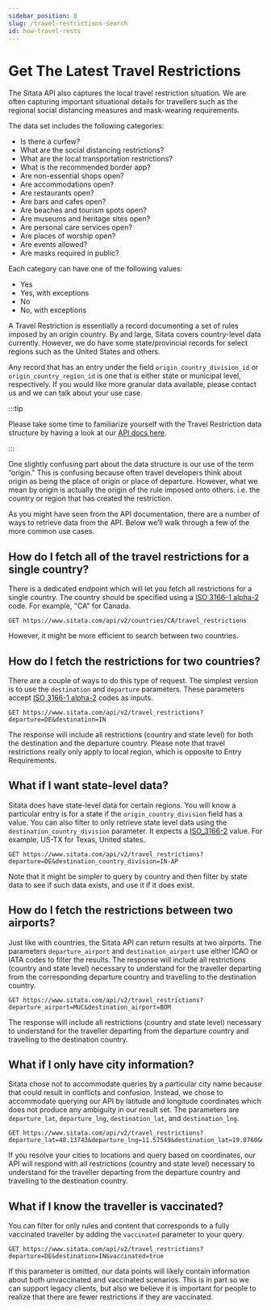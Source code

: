 ```yaml
---
sidebar_position: 8
slug: /travel-restrictions-search
id: how-travel-rests
---
```


# Get The Latest Travel Restrictions

The Sitata API also captures the local travel restriction situation. We are often capturing important situational details for travellers such as the regional social distancing measures and mask-wearing requirements.

The data set includes the following categories:

* Is there a curfew?
* What are the social distancing restrictions?
* What are the local transportation restrictions?	
* What is the recommended border app?
* Are non-essential shops open?
* Are accommodations open?
* Are restaurants open?
* Are bars and cafes open?
* Are beaches and tourism spots open?
* Are museums and heritage sites open? 
* Are personal care services open?
* Are places of worship open?
* Are events allowed?
* Are masks required in public?

Each category can have one of the following values:

* Yes
* Yes, with exceptions
* No
* No, with exceptions


A Travel Restriction is essentially a record documenting a set of rules imposed by an origin country. By and large, Sitata covers country-level data currently. However, we do have some state/provincial records for select regions such as the United States and others.

Any record that has an entry under the field `origin_country_division_id` or `origin_country_region_id` is one that is either state or municipal level, respectively. If you would like more granular data available, please contact us and we can talk about your use case.

:::tip

Please take some time to familiarize yourself with the Travel Restriction data structure by having a look at our [API docs here](/api).

:::

One slightly confusing part about the data structure is our use of the term “origin.” This is confusing because often travel developers think about origin as being the place of origin or place of departure. However, what we mean by origin is actually the origin of the rule imposed onto others. i.e. the country or region that has created the restriction.


As you might have seen from the API documentation, there are a number of ways to retrieve data from the API. Below we’ll walk through a few of the more common use cases.

## How do I fetch all of the travel restrictions for a single country?

There is a dedicated endpoint which will let you fetch all restrictions for a single country. The country should be specified using a [ISO 3166-1 alpha-2](https://en.wikipedia.org/wiki/ISO_3166-1_alpha-2) code. For example, "CA" for Canada.

```
GET https://www.sitata.com/api/v2/countries/CA/travel_restrictions
```

However, it might be more efficient to search between two countries.

## How do I fetch the restrictions for two countries?

There are a couple of ways to do this type of request. The simplest version is to use the `destination` and `departure` parameters. These parameters accept [ISO 3166-1 alpha-2](https://en.wikipedia.org/wiki/ISO_3166-1_alpha-2) codes as inputs.

```
GET https://www.sitata.com/api/v2/travel_restrictions?departure=DE&destination=IN
```

The response will include all restrictions (country and state level) for both the destination and the departure country. Please note that travel restrictions really only apply to local region, which is opposite to Entry Requirements.

## What if I want state-level data?

Sitata does have state-level data for certain regions. You will know a particular entry is for a state if the `origin_country_division` field has a value. You can also filter to only retrieve state level data using the `destination_country_division` parameter. It expects a [ISO_3166-2](https://en.wikipedia.org/wiki/ISO_3166-2) value. For example, US-TX for Texas, United states.

```
GET https://www.sitata.com/api/v2/travel_restrictions?departure=DE&destination_country_division=IN-AP
```

Note that it might be simpler to query by country and then filter by state data to see if such data exists, and use it if it does exist.

## How do I fetch the restrictions between two airports?

Just like with countries, the Sitata API can return results at two airports. The parameters `departure_airport` and `destination_airport` use either ICAO or IATA codes to filter the results. The response will include all restrictions (country and state level) necessary to understand for the traveller departing from the corresponding departure country and travelling to the destination country.

```
GET https://www.sitata.com/api/v2/travel_restrictions?departure_airport=MUC&destination_airport=BOM
```

The response will include all restrictions (country and state level) necessary to understand for the traveller departing from the departure country and travelling to the destination country.

## What if I only have city information?

Sitata chose not to accommodate queries by a particular city name because that could result in conflicts and confusion. Instead, we chose to accommodate querying our API by latitude and longitude coordinates which does not produce any ambiguity in our result set. The parameters are `departure_lat`, `departure_lng`, `destination_lat`, and `destination_lng`.

```
GET https://www.sitata.com/api/v2/travel_restrictions?departure_lat=48.13743&departure_lng=11.57549&destination_lat=19.0760&destination_lng=72.8777
```

If you resolve your cities to locations and query based on coordinates, our API will respond with all restrictions (country and state level) necessary to understand for the traveller departing from the departure country and travelling to the destination country.

## What if I know the traveller is vaccinated?

You can filter for only rules and content that corresponds to a fully vaccinated traveller by adding the `vaccinated` parameter to your query.

```
GET https://www.sitata.com/api/v2/travel_restrictions?departure=DE&destination=IN&vaccinated=true
```

If this parameter is omitted, our data points will likely contain information about both unvaccinated and vaccinated scenarios. This is in part so we can support legacy clients, but also we believe it is important for people to realize that there are fewer restrictions if they are vaccinated.

